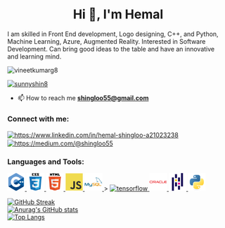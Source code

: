 <h1 align="center">Hi 👋, I'm Hemal</h1>
<p> I am skilled in Front End development, Logo designing, C++, and Python, Machine Learning, Azure, Augmented Reality. Interested in Software Development. Can bring good ideas to the table and have an innovative and learning mind.</p>

<p align="left"> <img src="https://komarev.com/ghpvc/?username=sunnyshin8&label=Profile%20views&color=0e75b6&style=flat" alt="vineetkumarg8" /> </p>

<p align="left"> <a href="https://github.com/ryo-ma/github-profile-trophy"><img src="https://github-profile-trophy.vercel.app/?username=sunnyshin8&theme=alduin" alt="sunnyshin8" /></a> </p>

- 📫 How to reach me **shingloo55@gmail.com**

<h3 align="left">Connect with me:</h3>
<p align="left">
<a href="https://www.linkedin.com/in/hemal-shingloo-a21023238" target="blank"><img align="center" src="https://raw.githubusercontent.com/rahuldkjain/github-profile-readme-generator/master/src/images/icons/Social/linked-in-alt.svg" alt="https://www.linkedin.com/in/hemal-shingloo-a21023238" height="30" width="40" /></a>
<a href="https://medium.com/@shingloo55" target="blank"><img align="center" src="https://raw.githubusercontent.com/rahuldkjain/github-profile-readme-generator/master/src/images/icons/Social/medium.svg" alt="https://medium.com/@shingloo55" height="30" width="40" /></a>
</p>


<h3 align="left">Languages and Tools:</h3>
<p align="left"> <a href="https://www.w3schools.com/cpp/" target="_blank" rel="noreferrer"> <img src="https://raw.githubusercontent.com/devicons/devicon/master/icons/cplusplus/cplusplus-original.svg" alt="cplusplus" width="40" height="40"/> </a> <a href="https://www.w3schools.com/css/" target="_blank" rel="noreferrer"> <img src="https://raw.githubusercontent.com/devicons/devicon/master/icons/css3/css3-original-wordmark.svg" alt="css3" width="40" height="40"/> </a>  </a> <a href="https://www.w3.org/html/" target="_blank" rel="noreferrer"> <img src="https://raw.githubusercontent.com/devicons/devicon/master/icons/html5/html5-original-wordmark.svg" alt="html5" width="40" height="40"/> </a> <a href="https://developer.mozilla.org/en-US/docs/Web/JavaScript" target="_blank" rel="noreferrer"> <img src="https://raw.githubusercontent.com/devicons/devicon/master/icons/javascript/javascript-original.svg" alt="javascript" width="40" height="40"/> </a> <a href="https://www.mysql.com/" target="_blank" rel="noreferrer"> <img src="https://raw.githubusercontent.com/devicons/devicon/master/icons/mysql/mysql-original-wordmark.svg" alt="mysql" width="40" height="40"/> </a> > <a href="https://www.tensorflow.org" target="_blank" rel="noreferrer"> <img src="https://www.vectorlogo.zone/logos/tensorflow/tensorflow-icon.svg" alt="tensorflow" width="40" height="40"/> </a> <a href="https://www.oracle.com/" target="_blank" rel="noreferrer"> <img src="https://raw.githubusercontent.com/devicons/devicon/master/icons/oracle/oracle-original.svg" alt="oracle" width="40" height="40"/> </a>
<a href="https://pandas.pydata.org/" target="_blank" rel="noreferrer"> <img src="https://raw.githubusercontent.com/devicons/devicon/2ae2a900d2f041da66e950e4d48052658d850630/icons/pandas/pandas-original.svg" alt="pandas" width="40" height="40"/> </a> <a href="https://www.python.org" target="_blank" rel="noreferrer"> <img src="https://raw.githubusercontent.com/devicons/devicon/master/icons/python/python-original.svg" alt="python" width="40" height="40"/> </a></p>

<!--<p><img align="left" src="https://github-readme-stats.vercel.app/api/top-langs?username=sunnyshin8&show_icons=true&locale=en&layout=compact" alt="sunnyshin8" /></p>-->

<!--<p>&nbsp;<img align="center" src="https://github-readme-stats.vercel.app/api?username=sunnyshin8&show_icons=true&locale=en" alt="sunnyshin8" /></p>-->

<!--<p>&nbsp;<img align="center" src="https://github-readme-stats.vercel.app/api?username=sunnyshin8&show_icons=true&locale=en" alt="sunnyshin8" /></p>-->

[![GitHub Streak](https://streak-stats.demolab.com?user=sunnyshin8&theme=highcontrast&hide_border=true&date_format=j%20M%5B%20Y%5D)](https://git.io/streak-stats)<br>
[![Anurag's GitHub stats](https://github-readme-stats.vercel.app/api?username=sunnyshin8&show_icons=true&theme=radical&rank_icon=github)](https://github.com/sunnyshin8)<br>
[![Top Langs](https://github-readme-stats.vercel.app/api/top-langs/?username=anuraghazra&theme=radical&layout=donut)](https://github.com/sunnyshin8)
<!--<p><img align="center" src="https://github-readme-streak-stats.herokuapp.com/?user=sunnyshin8" alt="sunnyshin8" /></p>-->

